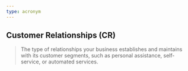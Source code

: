 ```yaml
---
type: acronym
---
```

## Customer Relationships (CR)
> The type of relationships your business establishes and maintains with its customer segments, such as personal assistance, self-service, or automated services.
